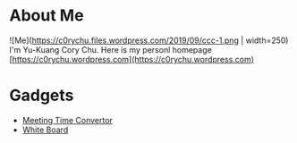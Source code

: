 # About Me
![Me](https://c0rychu.files.wordpress.com/2019/09/ccc-1.png | width=250)
I'm Yu-Kuang Cory Chu.
Here is my personl homepage [https://c0rychu.wordpress.com](https://c0rychu.wordpress.com)

# Gadgets
- [Meeting Time Convertor](https://c0rychu.github.io/mtc/)
- [White Board](http://hep.phy.ntnu.edu.tw/index.php/sm#t=TypeHERE)
